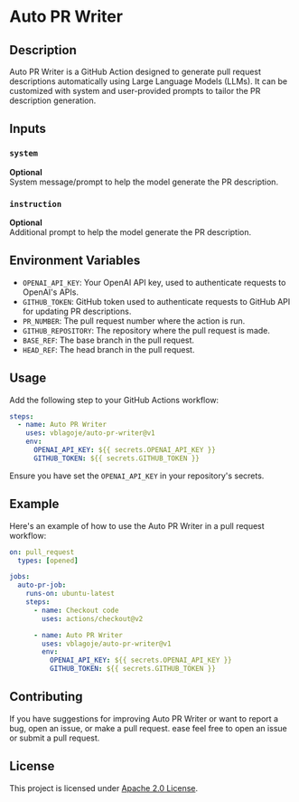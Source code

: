 # Auto PR Writer

## Description
Auto PR Writer is a GitHub Action designed to generate pull request descriptions automatically using Large Language Models (LLMs). It can be customized with system and user-provided prompts to tailor the PR description generation.

## Inputs

### `system`
**Optional**  
System message/prompt to help the model generate the PR description.

### `instruction`
**Optional**  
Additional prompt to help the model generate the PR description.

## Environment Variables

- `OPENAI_API_KEY`: Your OpenAI API key, used to authenticate requests to OpenAI's APIs.
- `GITHUB_TOKEN`: GitHub token used to authenticate requests to GitHub API for updating PR descriptions.
- `PR_NUMBER`: The pull request number where the action is run.
- `GITHUB_REPOSITORY`: The repository where the pull request is made.
- `BASE_REF`: The base branch in the pull request.
- `HEAD_REF`: The head branch in the pull request.

## Usage

Add the following step to your GitHub Actions workflow:

```yaml
steps:
  - name: Auto PR Writer
    uses: vblagoje/auto-pr-writer@v1    
    env:
      OPENAI_API_KEY: ${{ secrets.OPENAI_API_KEY }}
      GITHUB_TOKEN: ${{ secrets.GITHUB_TOKEN }}
```

Ensure you have set the `OPENAI_API_KEY` in your repository's secrets.

## Example

Here's an example of how to use the Auto PR Writer in a pull request workflow:

```yaml
on: pull_request
  types: [opened]

jobs:
  auto-pr-job:
    runs-on: ubuntu-latest
    steps:
      - name: Checkout code
        uses: actions/checkout@v2

      - name: Auto PR Writer
        uses: vblagoje/auto-pr-writer@v1        
        env:
          OPENAI_API_KEY: ${{ secrets.OPENAI_API_KEY }}
          GITHUB_TOKEN: ${{ secrets.GITHUB_TOKEN }}
```

## Contributing

If you have suggestions for improving Auto PR Writer or want to report a bug, open an issue, or make a pull request.
ease feel free to open an issue or submit a pull request.

## License
This project is licensed under [Apache 2.0 License](LICENSE).
